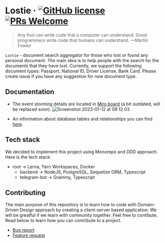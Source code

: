 # Lostie &middot; [![GitHub license](https://img.shields.io/badge/license-MIT-blue.svg)](https://github.com/crococoders/lostie/blob/develop/LICENSE) [![PRs Welcome](https://img.shields.io/badge/PRs-welcome-brightgreen.svg)](https://github.com/crococoders/lostie/tree/develop/.github/ISSUE_TEMPLATE)

> Any fool can write code that a computer can understand. Good programmers write code that humans can understand. —Martin Fowler

`Lostie` - document search aggregator for those who lost or found any personal document. The main idea is to help people with the search for the documents that they have lost. Currently, we support the following document types: Passport, National ID, Driver License, Bank Card. Please create issue if you have any suggestion for new document type.

## Documentation 

- The event storming details are located in [Miro board](https://miro.com/app/board/uXjVP99l3a8=/?share_link_id=985749745364) (a bit outdated, will be replaced soon). 
![Screenshot 2023-01-12 at 09 12 03](https://user-images.githubusercontent.com/28972348/211967034-5167b516-3f21-4b09-8516-ed2ecb3cb953.png)


- An information about database tables and relationships you can find [here](https://dbdiagram.io/d/63a0735699cb1f3b55a246b0).

## Tech stack
We decided to implement this project using Monorepo and DDD approach. Here is the tech stack:
- root -> Lerna, Yarn Workspaces, Docker
    - backend ->  NodeJS, PostgreSQL, Sequelize ORM, Typescript
    - telegram-bot -> Grammy, Typescript

## Contributing
The main purpose of this repository is to learn how to code with Domain-Driven Design approach by creating a client-server based application. We will be greatful if we learn with community together. Feel free to contibute. Read below to learn how you can contribute to a project.
- [Bug report](https://github.com/crococoders/lostie/blob/develop/.github/ISSUE_TEMPLATE/bug_report.md)
- [Feature request](https://github.com/crococoders/lostie/blob/develop/.github/ISSUE_TEMPLATE/feature_request.md)